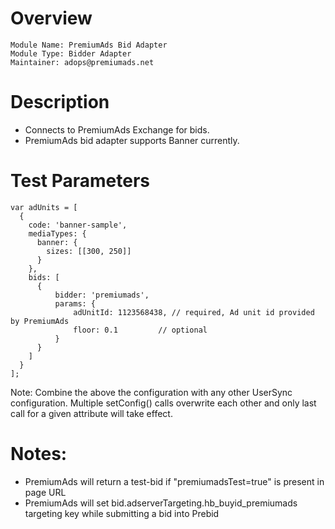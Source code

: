 # Overview

```
Module Name: PremiumAds Bid Adapter
Module Type: Bidder Adapter
Maintainer: adops@premiumads.net
```

# Description

- Connects to PremiumAds Exchange for bids.
- PremiumAds bid adapter supports Banner currently.

# Test Parameters

```
var adUnits = [
  {
    code: 'banner-sample',
    mediaTypes: {
      banner: {
        sizes: [[300, 250]]
      }
    },
    bids: [
      {
          bidder: 'premiumads',
          params: {
              adUnitId: 1123568438, // required, Ad unit id provided by PremiumAds
              floor: 0.1         // optional  
          }
      }
    ]
  }
];
```

Note: Combine the above the configuration with any other UserSync configuration. Multiple setConfig() calls overwrite
each other and only last call for a given attribute will take effect.

# Notes:

- PremiumAds will return a test-bid if "premiumadsTest=true" is present in page URL
- PremiumAds will set bid.adserverTargeting.hb_buyid_premiumads targeting key while submitting a bid into Prebid

